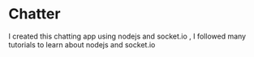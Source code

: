 # Chatter
I created this chatting app using nodejs and socket.io , I followed many tutorials to learn about nodejs and socket.io
